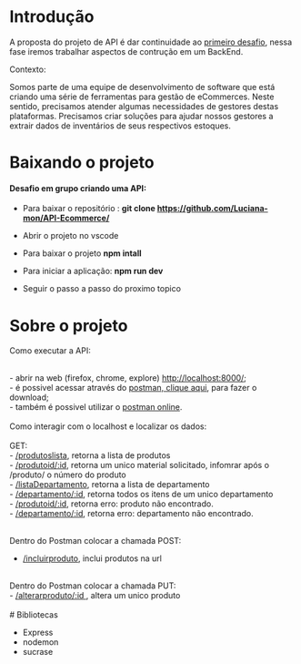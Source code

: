 # Introdução

A proposta do projeto de API é dar continuidade ao <a href="https://github.com/srtakatsumi/Gamma_Challenge">primeiro desafio</a>, nessa fase iremos trabalhar aspectos de contrução em um BackEnd.

<p> Contexto: </p>
      
 Somos parte de uma equipe de desenvolvimento de software que está criando uma série de ferramentas para gestão de eCommerces. Neste sentido, precisamos atender algumas necessidades de gestores destas plataformas. Precisamos criar soluções para ajudar nossos gestores a extrair dados de inventários de seus respectivos estoques.</p> 
 

# Baixando o projeto

<h4>Desafio em grupo criando uma API:</h4> 

- Para baixar o repositório : <b>git clone  <a href="https://github.com/Luciana-mon/API-Ecommerce/">https://github.com/Luciana-mon/API-Ecommerce/ </a> </b> <br>
- Abrir o projeto no vscode <br>
- Para baixar o projeto <b>npm intall </b> <br>

- Para iniciar a aplicação: <b>npm run dev </b> <br>

- Seguir o passo a passo do proximo topico <br>


# Sobre o projeto

<p> Como executar a API: </p> <br>
      - abrir na web (firefox, chrome, explore) <a href="http://localhost:8888/">http://localhost:8000/</a>; <br>
      - é possivel acessar através do <a href="https://www.postman.com/downloads/">postman, clique aqui</a>, para fazer o download; <br>
      - também é possivel utilizar o <a href="https://web.postman.co/home">postman online</a>.<br>
      <br>
Como interagir com o localhost e localizar os dados:<br>
<br>
 GET: <br>           
- <a href="http://localhost:8888/produtoslista"> /produtoslista</a>, retorna a lista de produtos<br> 
- <a href="http://localhost:8888/produtoid/">/produtoid/:id</a>, retorna um unico material solicitado, infomrar após o /produto/ o número do produto <br>
- <a href="http://localhost:8888/listaDepartamento"> /listaDepartamento</a>, retorna a lista de departamento <br>
- <a href="http://localhost:8888/departamento/:id"> /departamento/:id</a>, retorna todos os itens de um unico departamento <br>
- <a href="http://localhost:8888/produtoid/2578"> /produtoid/:id</a>, retorna erro:  produto não encontrado. <br>
- <a href="http://localhost:8888/departamento/15"> /departamento/:id</a>, retorna erro: departamento não encontrado. <br>
<br>

Dentro do Postman colocar a chamada POST:<br>
- <a href="http://localhost:8888/incluirproduto"> /incluirproduto</a>, inclui produtos na url <br>
<br>
Dentro do Postman colocar a chamada PUT:<br>
- <a href="http://localhost:8888/alterarproduto/">/alterarproduto/:id </a>, altera um unico produto<br>

<br>    
# Bibliotecas

- Express <br>
- nodemon <br>
- sucrase <br>
